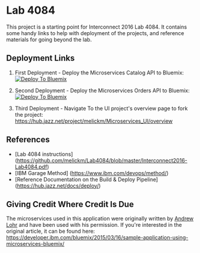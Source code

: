 # Lab 4084
This project is a starting point for Interconnect 2016 Lab 4084. It contains some handy links to help with deployment of the projects, and reference materials for going beyond the lab. 

## Deployment Links
1. First Deployment - Deploy the Microservices Catalog API to Bluemix: [![Deploy To Bluemix](https://bluemix.net/deploy/button.png)](https://hub.jazz.net/deploy/index.html?repository=https://github.com/melickm/Microservices_CatalogAPI)

2. Second Deployment - Deploy the Microservices Orders API to Bluemix: [![Deploy To Bluemix](https://bluemix.net/deploy/button.png)](https://hub.jazz.net/deploy/index.html?repository=https://github.com/melickm/Microservices_OrdersAPI)

3. Third Deployment - Navigate To the UI project's overview page to fork the project: https://hub.jazz.net/project/melickm/Microservices_UI/overview

## References
* [Lab 4084 instructions] (https://github.com/melickm/Lab4084/blob/master/Interconnect2016-Lab4084.pdf)
* [IBM Garage Method] (https://www.ibm.com/devops/method/)
* [Reference Documentation on the Build & Deploy Pipeline] (https://hub.jazz.net/docs/deploy/)

## Giving Credit Where Credit Is Due
The microservices used in this application were originally written by  [Andrew Lohr](https://developer.ibm.com/bluemix/author/ajlohr/) and have been used with his permission.  If you're interested in the original article, it can be found here:   https://developer.ibm.com/bluemix/2015/03/16/sample-application-using-microservices-bluemix/
